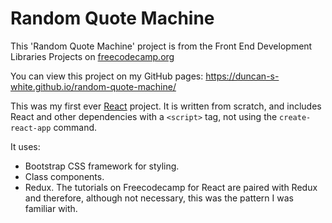 # Random Quote Machine

This 'Random Quote Machine' project is from the Front End Development Libraries Projects on [freecodecamp.org](https://www.freecodecamp.org/learn/front-end-development-libraries/front-end-development-libraries-projects/build-a-random-quote-machine)

You can view this project on my GitHub pages: https://duncan-s-white.github.io/random-quote-machine/

This was my first ever [React](https://reactjs.org/) project. It is written from scratch, and includes React and other dependencies with a `<script>` tag, not using the `create-react-app` command. 

It uses:

 - Bootstrap CSS framework for styling.
 - Class components.
 - Redux. The tutorials on Freecodecamp for React are paired with Redux and therefore, although not necessary, this was the pattern I was familiar with.
